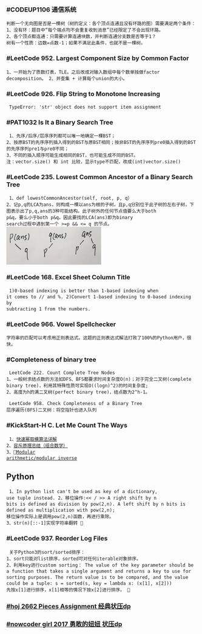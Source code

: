 ### #CODEUP1106 通信系统
<code><pre>
判断一个无向图是否是一棵树（树的定义：各个顶点连通且没有环路的图）需要满足两个条件：
1、没有环：题目中“每个端点均不会重复收到消息”已经限定了不会出现环路。
2、各个顶点都连通：只需要计算连通块数，并判断连通分支数是否等于1？
树有一个性质：边数=点数-1；如果不满足此条件，也就不是一棵树。
</code></pre>

### #LeetCode 952. Largest Component Size by Common Factor
<code><pre>
1、一开始为了质数打表，TLE。之后改成对输入数组中每个数单独做factor decomposition。
2、并查集 + 计算每个union的大小。
</code></pre>

### #LeetCode 926. Flip String to Monotone Increasing
<code><pre>
TypeError: 'str' object does not support item assignment
</code></pre>

### #PAT1032 Is It a Binary Search Tree
<code><pre>
1、先序/后序/层序序列都可以唯一地确定一棵BST；
2、按原BST的先序序列插入得到的BST与原BST相同；按非BST的先序序列pre0插入得到的BST的先序序列pre1与pre0不同；
3、不同的插入顺序可能生成相同的BST，也可能生成不同的BST。
注：vector.size() 和 int 比较，显示type不匹配，改成(int)vector.size()
</code></pre>

### #LeetCode 235. Lowest Common Ancestor of a Binary Search Tree
<code><pre>
1、def lowestCommonAncestor(self, root, p, q）
2、记p,q的LCA为ans，则构成一棵以ans为根的子树，且p,q分别位于此子树的左右子树，下图表示出了p,q,ans的3种可能结构。此子树外的任何节点值要么大于both p&q，要么小于both p&q。因此要找的LCA(ans)即为binary search过程中遇到第一个 >=p && <= q 的节点。
<img src="LCA.jpg" width = "250" height = "100" div align=center />
</code></pre>

### #LeetCode 168. Excel Sheet Column Title
<code><pre>
1)0-based indexing is better than 1-based indexing when 
it comes to // and %.
2)Convert 1-based indexing to 0-based indexing by subtracting 1 from the numbers.
</code></pre>

### #LeetCode 966. Vowel Spellchecker
<code><pre>
字符串的匹配可以考虑用正则表达式。这题的正则表达式解法打败了100%的Python用户，很快。
</code></pre>

### #Completeness of binary tree
<code><pre>
LeetCode 222. Count Complete Tree Nodes
1、一般树求结点数的方法如DFS、BFS都要求时间复杂度O(n)；对于完全二叉树(complete binary tree)，利用其特殊性质可实现O((logn)^2)的时间复杂度;
2、高度为h的满二叉树(perfect binary tree)，结点数为2^h-1。
</code></pre>
<code><pre>
LeetCode 958. Check Completeness of a Binary Tree
层序遍历(BFS)二叉树：将空指针也进入队列
</code></pre>

### #KickStart-H C. Let Me Count The Ways
<code><pre>
1、[快速幂取模算法详解](https://blog.csdn.net/ltyqljhwcm/article/details/53043646)
2、[容斥原理总结（组合数学）](https://blog.csdn.net/riba2534/article/details/79241913)
3、[Modular arithmetic/modular inverse](https://blog.csdn.net/u013569304/article/details/51407239)
</code></pre>
## Python
<code><pre>
1、In python list can't be used as key of a dictionary, use tuple instead.
2、移位操作:<< / >> A right shift by n bits is defined as division by pow(2,n). A left shift by n bits is defined as multiplication with pow(2,n); 移位操作实际上是调用pow(2,n)函数，再进行乘除。
3、str(n)[::-1]实现字符串翻转
</code></pre>

### #LeetCode 937. Reorder Log Files
<code><pre>
关于Python3的sort/sorted排序：
1、sort只能对list排序，sorted可对任何iterable对象排序。
2、利用key进行custom sorting：
The value of the key parameter should be a function that takes a single argument and returns a key to use for sorting purposes. 
The return value is to be compared, and the value could be a tuple:
s = sorted(s, key = lambda x: (x[1], x[2])) 先按x[1]进行排序，x[1]相等的情况下按x[2]进行排序。
</code></pre>

### [#hoj 2662 Pieces Assignment 经典状压dp](https://www.cnblogs.com/a-clown/p/6145462.html)
### [#nowcoder girl 2017 勇敢的妞妞 状压dp](https://www.nowcoder.com/questionTerminal/aaad2e0e1dc74d5da4587ad7f6e0de8d)
